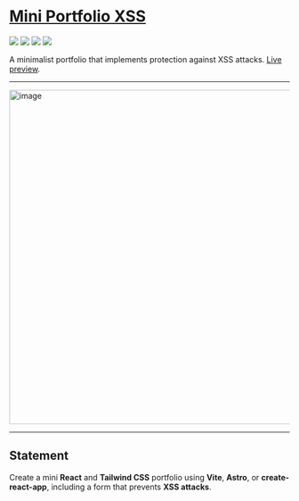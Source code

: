 # [Mini Portfolio XSS](https://miniportfolioxss.vercel.app)

![](https://img.shields.io/badge/Astro-1d0556?style=flat&logo=astro)
![](https://img.shields.io/badge/TailwindCSS-054456?style=flat&logo=tailwindcss)
![](https://img.shields.io/badge/React-052d56?style=flat&logo=react)
![](https://img.shields.io/badge/TypeScript-01092d?style=flat&logo=typescript)

A minimalist portfolio that implements protection against XSS attacks. [Live preview](https://miniportfolioxss.vercel.app).

---

[<img width="1024" height="600" alt="image" src="https://github.com/user-attachments/assets/2a191baa-ffac-4ba0-90f8-6f3321852bb7" />](https://miniportfolioxss.vercel.app)

---

## Statement

Create a mini **React** and **Tailwind CSS** portfolio using **Vite**, **Astro**, or **create-react-app**, including a form that prevents **XSS attacks**.
